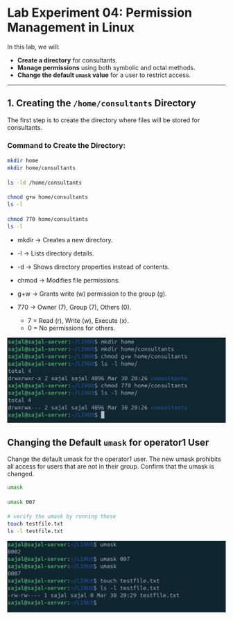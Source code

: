 # Lab Experiment 04: Permission Management in Linux  

In this lab, we will:  
- **Create a directory** for consultants.  
- **Manage permissions** using both symbolic and octal methods.  
- **Change the default `umask` value** for a user to restrict access.  

---

## **1. Creating the `/home/consultants` Directory**  

The first step is to create the directory where files will be stored for consultants.  

### **Command to Create the Directory:**  

```sh
mkdir home
mkdir home/consultants

ls -ld /home/consultants

chmod g+w home/consultants
ls -l

chmod 770 home/consultants
ls -l
```

- mkdir → Creates a new directory.

- -l → Lists directory details.
- -d → Shows directory properties instead of contents.

- chmod → Modifies file permissions.
- g+w → Grants write (w) permission to the group (g).

- 770 → Owner (7), Group (7), Others (0).
    - 7 = Read (r), Write (w), Execute (x).
    - 0 = No permissions for others.

![alt text](image1.png)

## Changing the Default `umask` for operator1 User

Change the default umask for the operator1 user. The new umask prohibits all access for users that are not in their
group. Confirm that the umask is changed.

```bash
umask

umask 007

# verify the umask by running these 
touch testfile.txt
ls -l testfile.txt
```
![alt text](image2.png)
